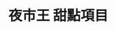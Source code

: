 ---
title: "夜市王 甜點項目"
description: "全台夜市王美食賽事資訊，甜點項目排名與店家資訊。"
keywords:
  - 夜市王
  - 台灣美食
  - 甜點
custom_css: "/css/events/the-king-of-night-market/single-event-list.css"
type: "the-king-of-night-market"
layout: "single-event-list"
datePublished: "2025-06-02"
dateModified: "2025-06-15"
image: "/images/events/the-king-of-night-market/dessert.png"

events:
  - type: "甜點"
    rank: "第一名"
    name: "一中豐仁冰"
    address: "台中市北區育才街3巷4-6號"
    city: "台中市"
    nightMarket: "一中街夜市"
    google_map: "https://maps.app.goo.gl/XbpRUoLBX6qc213W6"
    footinder: "https://footinder.com.tw/%E5%8F%B0%E4%B8%AD%E5%B8%82%E5%8C%97%E5%8D%80/362057/"
    description: "夜市王甜點項目，第一名，一中街夜市一中豐仁冰"
  - type: "甜點"
    rank: "第二名"
    name: "英姐黑糖珍珠鮮奶"
    address: "台北市中正區中華路二段309巷22號"
    city: "台北市"
    nightMarket: "南機場夜市"
    google_map: "https://maps.app.goo.gl/AAAc8axcVs1rQK7N9"
    footinder: "https://footinder.com.tw/%E5%8F%B0%E5%8C%97%E5%B8%82%E4%B8%AD%E6%AD%A3%E5%8D%80/16435/"
    description: "夜市王甜點項目，第二名，南機場夜市英姐黑糖珍珠鮮奶"
  - type: "甜點"
    rank: "第三名"
    name: "小鹿梅花糕樂華店"
    address: "新北市永和區永平路84號號前"
    city: "新北市"
    nightMarket: "樂華夜市"
    google_map: "https://maps.app.goo.gl/kF8x3pASPzvGhKxTA"
    footinder: "https://footinder.com.tw/%E6%96%B0%E5%8C%97%E5%B8%82%E6%B0%B8%E5%92%8C%E5%8D%80/362069/"
    description: "夜市王甜點項目，第三名，樂華夜市小鹿梅花糕"
  - type: "甜點"
    rank: "第四名"
    name: "林振櫂燒麻糬"
    address: "台北市大同區寧夏路97號攤位"
    city: "台北市"
    nightMarket: "寧夏夜市"
    google_map: "https://maps.app.goo.gl/vRnxEvs7Fo93i8mB8"
    footinder: "https://footinder.com.tw/%E5%8F%B0%E5%8C%97%E5%B8%82%E5%A4%A7%E5%90%8C%E5%8D%80/109440/"
    description: "夜市王甜點項目，第四名，寧夏夜市林振櫂燒麻糬"
  - type: "甜點"
    rank: "第五名"
    name: "濃五吉拿棒"
    address: "台南市北區海安路三段533號花園夜市18排34號"
    city: "台南市"
    nightMarket: "花園夜市"
    google_map: "https://maps.app.goo.gl/UwQGtrZ2g41wMSLC6"
    footinder: ""
    description: "夜市王甜點項目，第五名，花園夜市濃五吉拿棒"
  - type: "甜點"
    rank: "第六名"
    name: "原香嘟論竹筒飯(D21)"
    address: "花蓮縣花蓮市中山路50號原住民一條街D21"
    city: "花蓮縣"
    nightMarket: "東大門夜市"
    google_map: "https://maps.app.goo.gl/m1UxLXjWrMLxhpbg6"
    footinder: "https://footinder.com.tw/%E8%8A%B1%E8%93%AE%E7%B8%A3%E8%8A%B1%E8%93%AE%E5%B8%82/362059/"
    description: "夜市王甜點項目，第六名，東大門夜市原香嘟論竹筒飯"
  - type: "甜點"
    rank: "第七名"
    name: "蘋什麼日式蘋果糖Candy Apple"
    address: "高雄市左營區裕誠路154號右邊第十四格中間段面對夜市右邊開始算第三排"
    city: "高雄市"
    nightMarket: "瑞豐夜市"
    google_map: "https://maps.app.goo.gl/8PqsdDRr95J1yEW4A"
    footinder: "https://footinder.com.tw/%E9%AB%98%E9%9B%84%E5%B8%82%E5%B7%A6%E7%87%9F%E5%8D%80/362053/"
    description: "夜市王甜點項目，第七名，瑞豐夜市蘋什麼日式蘋果糖"
---